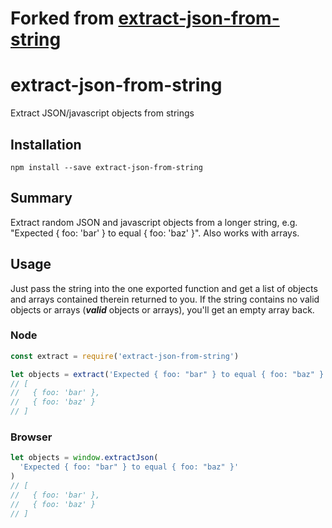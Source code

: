 # Forked from [extract-json-from-string](https://www.npmjs.com/package/extract-json-from-string)

# extract-json-from-string

Extract JSON/javascript objects from strings

## Installation

`npm install --save extract-json-from-string`

## Summary

Extract random JSON and javascript objects from a longer string, e.g. "Expected { foo: 'bar' } to equal { foo: 'baz' }". Also works with arrays.

## Usage

Just pass the string into the one exported function and get a list of objects and arrays contained therein returned to you. If the string contains no valid objects or arrays (**_valid_** objects or arrays), you'll get an empty array back.

### Node

```js
const extract = require('extract-json-from-string')

let objects = extract('Expected { foo: "bar" } to equal { foo: "baz" }')
// [
//   { foo: 'bar' },
//   { foo: 'baz' }
// ]
```

### Browser

```js
let objects = window.extractJson(
  'Expected { foo: "bar" } to equal { foo: "baz" }'
)
// [
//   { foo: 'bar' },
//   { foo: 'baz' }
// ]
```
